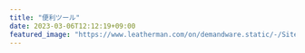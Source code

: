 ```yaml
---
title: "便利ツール"
date: 2023-03-06T12:12:19+09:00
featured_image: "https://www.leatherman.com/on/demandware.static/-/Sites-lm-usa/default/dw549828af/free-collection.jpg"
---
```

